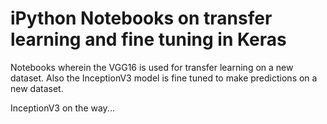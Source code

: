 # iPython Notebooks on transfer learning and fine tuning in Keras

Notebooks wherein the VGG16 is used for transfer learning on a new dataset. 
Also the InceptionV3 model is fine tuned to make predictions on a new dataset.

InceptionV3 on the way...
